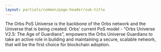 ```yaml
---
layout: partials/common/page-header/sub-title
---
```


The Orbs PoS Universe is the backbone of the Orbs network and the Universe that is being created. Orbs’ current PoS model - “Orbs Universe V2.5: The Age of Guardians”, empowers the Orbs Universe Guardians to take an active role in building and maintaining a secure, scalable network, that will be the first choice for blockchain adoption.
